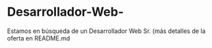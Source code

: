 # Desarrollador-Web-
Estamos en búsqueda de un Desarrollador Web Sr. (más detalles de la oferta en README.md 
